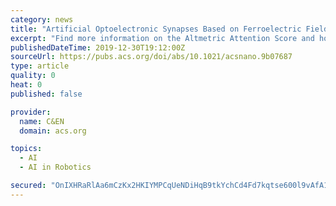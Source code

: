 ```yaml
---
category: news
title: "Artificial Optoelectronic Synapses Based on Ferroelectric Field-Effect Enabled 2D Transition Metal Dichalcogenide Memristive Transistors"
excerpt: "Find more information on the Altmetric Attention Score and how the score is calculated. Neuromorphic visual sensory and memory systems, which could perceive, process and memorize optical information, represent core technology for artificial intelligence and robotics with autonomous navigation. An optoelectronic synapse with an elegant ..."
publishedDateTime: 2019-12-30T19:12:00Z
sourceUrl: https://pubs.acs.org/doi/abs/10.1021/acsnano.9b07687
type: article
quality: 0
heat: 0
published: false

provider:
  name: C&EN
  domain: acs.org

topics:
  - AI
  - AI in Robotics

secured: "OnIXHRaRlAa6mCzKx2HKIYMPCqUeNDiHqB9tkYchCd4Fd7kqtse600l9vAfA1xYKT7dCzPgkR/HMWswn7PMVaoZ/nyL0UKMXrFGPcUKKOkqtDTlIEJ4P/UU95PyvqdAgj+Z43Wcr3xjLW77OEEYa8suUXh8f6VFJZti48OndAGWK3btke8RXj3qninx3y34gETyPxw2bzV9DhDGWmrQeCYi6kiDkLNH2EqwUjWzMKCcLEjRkiVXgjFQltzgH/z6aoaVA2xELMegt89LJLAIEmQ==;45gGNfAoMjsULa2TVstEaQ=="
---
```


